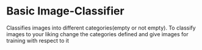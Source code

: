 # Basic Image-Classifier
Classifies images into different categories(empty or not empty).
To classify images to your liking change the categories defined and give images for training with respect to it
